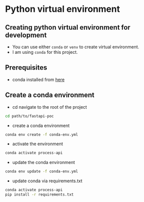 # Python virtual environment

## Creating python virtual environment for development

- You can use either `conda` or `venv` to create virtual environment.
- I am using `conda` for this project.

## Prerequisites

- conda installed from [here](https://docs.conda.io/en/latest/miniconda.html)

## Create a conda environment

- cd navigate to the root of the project

```bash
cd path/to/fastapi-poc
```

- create a conda environment

```bash
conda env create -f conda-env.yml
```

- activate the environment

```bash
conda activate process-api
```

- update the conda environment

```bash
conda env update -f conda-env.yml
```

- update conda via requirements.txt

```bash
conda activate process-api
pip install -r requirements.txt
```
